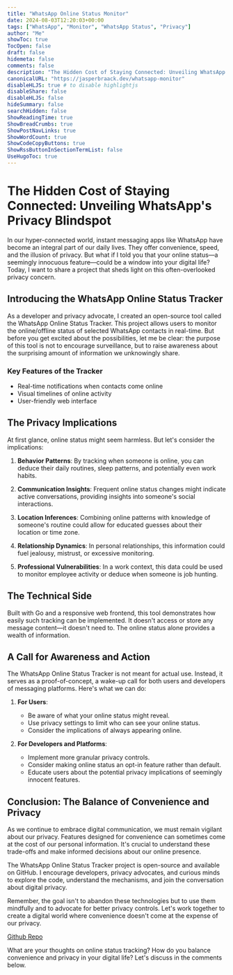 ```yaml
---
title: "WhatsApp Online Status Monitor"
date: 2024-08-03T12:20:03+00:00
tags: ["WhatsApp", "Monitor", "WhatsApp Status", "Privacy"]
author: "Me"
showToc: true
TocOpen: false
draft: false
hidemeta: false
comments: false
description: "The Hidden Cost of Staying Connected: Unveiling WhatsApp's Privacy Blindspot"
canonicalURL: "https://jasperbraack.dev/whatsapp-monitor"
disableHLJS: true # to disable highlightjs
disableShare: false
disableHLJS: false
hideSummary: false
searchHidden: false
ShowReadingTime: true
ShowBreadCrumbs: true
ShowPostNavLinks: true
ShowWordCount: true
ShowCodeCopyButtons: true
ShowRssButtonInSectionTermList: false
UseHugoToc: true
---
```


# The Hidden Cost of Staying Connected: Unveiling WhatsApp's Privacy Blindspot

In our hyper-connected world, instant messaging apps like WhatsApp have become an integral part of our daily lives. They offer convenience, speed, and the illusion of privacy. But what if I told you that your online status—a seemingly innocuous feature—could be a window into your digital life? Today, I want to share a project that sheds light on this often-overlooked privacy concern.

## Introducing the WhatsApp Online Status Tracker

As a developer and privacy advocate, I created an open-source tool called the WhatsApp Online Status Tracker. This project allows users to monitor the online/offline status of selected WhatsApp contacts in real-time. But before you get excited about the possibilities, let me be clear: the purpose of this tool is not to encourage surveillance, but to raise awareness about the surprising amount of information we unknowingly share.

### Key Features of the Tracker

- Real-time notifications when contacts come online
- Visual timelines of online activity
- User-friendly web interface

## The Privacy Implications

At first glance, online status might seem harmless. But let's consider the implications:

1. **Behavior Patterns**: By tracking when someone is online, you can deduce their daily routines, sleep patterns, and potentially even work habits.

2. **Communication Insights**: Frequent online status changes might indicate active conversations, providing insights into someone's social interactions.

3. **Location Inferences**: Combining online patterns with knowledge of someone's routine could allow for educated guesses about their location or time zone.

4. **Relationship Dynamics**: In personal relationships, this information could fuel jealousy, mistrust, or excessive monitoring.

5. **Professional Vulnerabilities**: In a work context, this data could be used to monitor employee activity or deduce when someone is job hunting.

## The Technical Side

Built with Go and a responsive web frontend, this tool demonstrates how easily such tracking can be implemented. It doesn't access or store any message content—it doesn't need to. The online status alone provides a wealth of information.

## A Call for Awareness and Action

The WhatsApp Online Status Tracker is not meant for actual use. Instead, it serves as a proof-of-concept, a wake-up call for both users and developers of messaging platforms. Here's what we can do:

1. **For Users**: 
   - Be aware of what your online status might reveal.
   - Use privacy settings to limit who can see your online status.
   - Consider the implications of always appearing online.

2. **For Developers and Platforms**:
   - Implement more granular privacy controls.
   - Consider making online status an opt-in feature rather than default.
   - Educate users about the potential privacy implications of seemingly innocent features.

## Conclusion: The Balance of Convenience and Privacy

As we continue to embrace digital communication, we must remain vigilant about our privacy. Features designed for convenience can sometimes come at the cost of our personal information. It's crucial to understand these trade-offs and make informed decisions about our online presence.

The WhatsApp Online Status Tracker project is open-source and available on GitHub. I encourage developers, privacy advocates, and curious minds to explore the code, understand the mechanisms, and join the conversation about digital privacy.

Remember, the goal isn't to abandon these technologies but to use them mindfully and to advocate for better privacy controls. Let's work together to create a digital world where convenience doesn't come at the expense of our privacy.

[Github Repo](https://github.com/0xagil/WhatsApp-Online-Status-Monitor)

What are your thoughts on online status tracking? How do you balance convenience and privacy in your digital life? Let's discuss in the comments below.